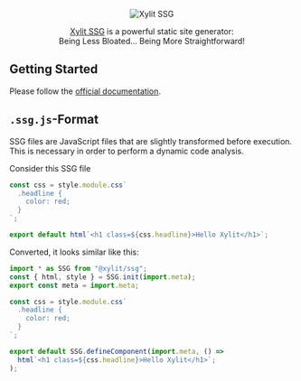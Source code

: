 <div align="center">

![Xylit SSG](https://ssg.xylit.dev/_astro/logo.C-IlfLKp_Z24Y88P.svg "Xylit SSG")

[Xylit SSG](https://ssg.xylit.dev) is a powerful static site generator:  
Being Less Bloated... Being More Straightforward!

</div>

## Getting Started

Please follow the [official documentation](https://ssg.xylit.dev/getting-started/installation-and-setup/).

## `.ssg.js`-Format

SSG files are JavaScript files that are slightly transformed before execution. This is necessary in order to perform a dynamic code analysis.

Consider this SSG file

```js
const css = style.module.css`
  .headline {
    color: red;
  }
`;

export default html`<h1 class=${css.headline}>Hello Xylit</h1>`;
```

Converted, it looks similar like this:

```js
import * as SSG from "@xylit/ssg";
const { html, style } = SSG.init(import.meta);
export const meta = import.meta;

const css = style.module.css`
  .headline {
    color: red;
  }
`;

export default SSG.defineComponent(import.meta, () =>
  html`<h1 class=${css.headline}>Hello Xylit</h1>`;
);
```
